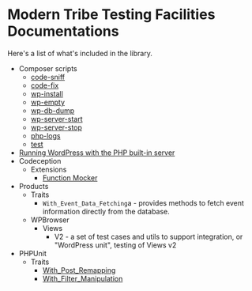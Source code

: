 # Modern Tribe Testing Facilities Documentations

Here's a list of what's included in the library.

* Composer scripts
    * [code-sniff](Composer/Scripts.md#code-sniff)
    * [code-fix](Composer/Scripts.md#code-fix)
    * [wp-install](Composer/Scripts.md#wp-install)
    * [wp-empty](Composer/Scripts.md#wp-empty)
    * [wp-db-dump](Composer/Scripts.md#wp-db-dump)
    * [wp-server-start](Composer/Scripts.md#wp-server-start)
    * [wp-server-stop](Composer/Scripts.md#wp-server-stop)
    * [php-logs](Composer/Scripts.md#php-logs)
    * [test](Composer/Scripts.md#test)
* [Running WordPress with the PHP built-in server](Running_WordPress.md)
* Codeception
    * Extensions
        * [Function Mocker](Codeception/Extensions/Function_Mocker.md)
* Products
    * Traits
        * `With_Event_Data_Fetching`a - provides methods to fetch event information directly from the database.
    * WPBrowser
        * Views
            * V2 - a set of test cases and utils to support integration, or "WordPress unit", testing of Views v2
* PHPUnit
    * Traits
        * [With_Post_Remapping](PHPUnit/Traits/With_Post_Remapping.md)
        * [With_Filter_Manipulation](PHPUnit/Traits/With_Filter_Manipulation.md)
